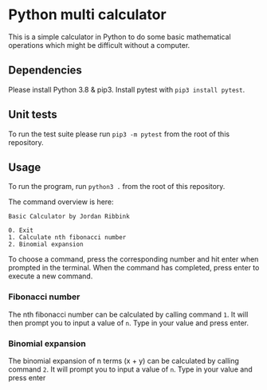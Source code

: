 # Python multi calculator

This is a simple calculator in Python to do some basic mathematical operations which might be difficult without a computer.

## Dependencies

Please install Python 3.8 & pip3. Install pytest with `pip3 install pytest`.

## Unit tests

To run the test suite please run `pip3 -m pytest` from the root of this repository.

## Usage

To run the program, run `python3 .` from the root of this repository.

The command overview is here:

```
Basic Calculator by Jordan Ribbink

0. Exit
1. Calculate nth fibonacci number
2. Binomial expansion
```

To choose a command, press the corresponding number and hit enter when prompted in the terminal. When the command has completed, press enter to execute a new command.

### Fibonacci number

The nth fibonacci number can be calculated by calling command `1`. It will then prompt you to input a value of `n`. Type in your value and press enter.

### Binomial expansion

The binomial expansion of n terms (x + y) can be calculated by calling command `2`. It will prompt you to input a value of `n`. Type in your value and press enter
